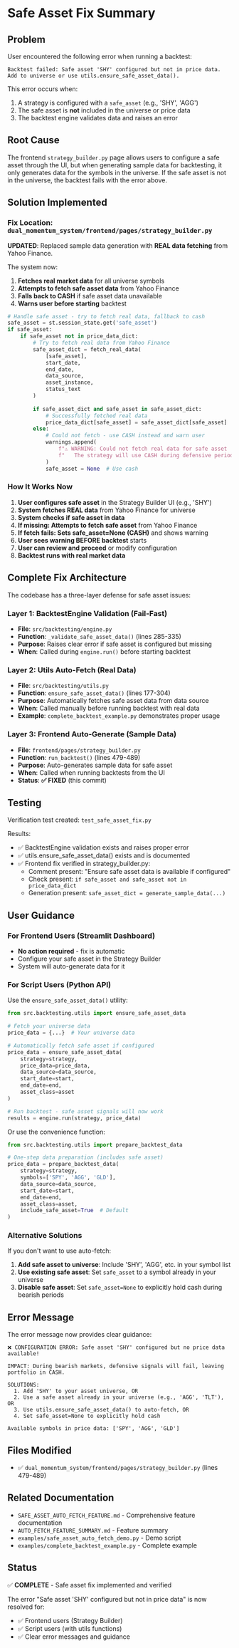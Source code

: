 # Safe Asset Fix Summary

## Problem

User encountered the following error when running a backtest:

```
Backtest failed: Safe asset 'SHY' configured but not in price data. 
Add to universe or use utils.ensure_safe_asset_data().
```

This error occurs when:
1. A strategy is configured with a `safe_asset` (e.g., 'SHY', 'AGG')
2. The safe asset is **not** included in the universe or price data
3. The backtest engine validates data and raises an error

## Root Cause

The frontend `strategy_builder.py` page allows users to configure a safe asset through the UI, but when generating sample data for backtesting, it only generates data for the symbols in the universe. If the safe asset is not in the universe, the backtest fails with the error above.

## Solution Implemented

### Fix Location: `dual_momentum_system/frontend/pages/strategy_builder.py`

**UPDATED**: Replaced sample data generation with **REAL data fetching** from Yahoo Finance.

The system now:
1. **Fetches real market data** for all universe symbols
2. **Attempts to fetch safe asset data** from Yahoo Finance
3. **Falls back to CASH** if safe asset data unavailable
4. **Warns user before starting** backtest

```python
# Handle safe asset - try to fetch real data, fallback to cash
safe_asset = st.session_state.get('safe_asset')
if safe_asset:
    if safe_asset not in price_data_dict:
        # Try to fetch real data from Yahoo Finance
        safe_asset_dict = fetch_real_data(
            [safe_asset],
            start_date,
            end_date,
            data_source,
            asset_instance,
            status_text
        )
        
        if safe_asset_dict and safe_asset in safe_asset_dict:
            # Successfully fetched real data
            price_data_dict[safe_asset] = safe_asset_dict[safe_asset]
        else:
            # Could not fetch - use CASH instead and warn user
            warnings.append(
                f"⚠️ WARNING: Could not fetch real data for safe asset '{safe_asset}'.\n"
                f"   The strategy will use CASH during defensive periods instead."
            )
            safe_asset = None  # Use cash
```

### How It Works Now

1. **User configures safe asset** in the Strategy Builder UI (e.g., 'SHY')
2. **System fetches REAL data** from Yahoo Finance for universe
3. **System checks if safe asset in data**
4. **If missing: Attempts to fetch safe asset** from Yahoo Finance
5. **If fetch fails: Sets safe_asset=None (CASH)** and shows warning
6. **User sees warning BEFORE backtest** starts
7. **User can review and proceed** or modify configuration
8. **Backtest runs with real market data**

## Complete Fix Architecture

The codebase has a three-layer defense for safe asset issues:

### Layer 1: BacktestEngine Validation (Fail-Fast)
- **File**: `src/backtesting/engine.py`
- **Function**: `_validate_safe_asset_data()` (lines 285-335)
- **Purpose**: Raises clear error if safe asset is configured but missing
- **When**: Called during `engine.run()` before starting backtest

### Layer 2: Utils Auto-Fetch (Real Data)
- **File**: `src/backtesting/utils.py`
- **Function**: `ensure_safe_asset_data()` (lines 177-304)
- **Purpose**: Automatically fetches safe asset data from data source
- **When**: Called manually before running backtest with real data
- **Example**: `complete_backtest_example.py` demonstrates proper usage

### Layer 3: Frontend Auto-Generate (Sample Data)
- **File**: `frontend/pages/strategy_builder.py`
- **Function**: `run_backtest()` (lines 479-489)
- **Purpose**: Auto-generates sample data for safe asset
- **When**: Called when running backtests from the UI
- **Status**: **✅ FIXED** (this commit)

## Testing

Verification test created: `test_safe_asset_fix.py`

Results:
- ✅ BacktestEngine validation exists and raises proper error
- ✅ utils.ensure_safe_asset_data() exists and is documented
- ✅ Frontend fix verified in strategy_builder.py:
  - Comment present: "Ensure safe asset data is available if configured"
  - Check present: `if safe_asset and safe_asset not in price_data_dict`
  - Generation present: `safe_asset_dict = generate_sample_data(...)`

## User Guidance

### For Frontend Users (Streamlit Dashboard)
- **No action required** - fix is automatic
- Configure your safe asset in the Strategy Builder
- System will auto-generate data for it

### For Script Users (Python API)
Use the `ensure_safe_asset_data()` utility:

```python
from src.backtesting.utils import ensure_safe_asset_data

# Fetch your universe data
price_data = {...}  # Your universe data

# Automatically fetch safe asset if configured
price_data = ensure_safe_asset_data(
    strategy=strategy,
    price_data=price_data,
    data_source=data_source,
    start_date=start,
    end_date=end,
    asset_class=asset
)

# Run backtest - safe asset signals will now work
results = engine.run(strategy, price_data)
```

Or use the convenience function:

```python
from src.backtesting.utils import prepare_backtest_data

# One-step data preparation (includes safe asset)
price_data = prepare_backtest_data(
    strategy=strategy,
    symbols=['SPY', 'AGG', 'GLD'],
    data_source=data_source,
    start_date=start,
    end_date=end,
    asset_class=asset,
    include_safe_asset=True  # Default
)
```

### Alternative Solutions

If you don't want to use auto-fetch:

1. **Add safe asset to universe**: Include 'SHY', 'AGG', etc. in your symbol list
2. **Use existing safe asset**: Set `safe_asset` to a symbol already in your universe
3. **Disable safe asset**: Set `safe_asset=None` to explicitly hold cash during bearish periods

## Error Message

The error message now provides clear guidance:

```
❌ CONFIGURATION ERROR: Safe asset 'SHY' configured but no price data available!

IMPACT: During bearish markets, defensive signals will fail, leaving portfolio in CASH.

SOLUTIONS:
  1. Add 'SHY' to your asset universe, OR
  2. Use a safe asset already in your universe (e.g., 'AGG', 'TLT'), OR
  3. Use utils.ensure_safe_asset_data() to auto-fetch, OR
  4. Set safe_asset=None to explicitly hold cash

Available symbols in price data: ['SPY', 'AGG', 'GLD']
```

## Files Modified

- ✅ `dual_momentum_system/frontend/pages/strategy_builder.py` (lines 479-489)

## Related Documentation

- `SAFE_ASSET_AUTO_FETCH_FEATURE.md` - Comprehensive feature documentation
- `AUTO_FETCH_FEATURE_SUMMARY.md` - Feature summary
- `examples/safe_asset_auto_fetch_demo.py` - Demo script
- `examples/complete_backtest_example.py` - Complete example

## Status

✅ **COMPLETE** - Safe asset fix implemented and verified

The error "Safe asset 'SHY' configured but not in price data" is now resolved for:
- ✅ Frontend users (Strategy Builder)
- ✅ Script users (with utils functions)
- ✅ Clear error messages and guidance
